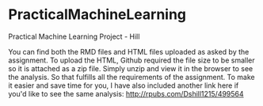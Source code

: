 # PracticalMachineLearning
Practical Machine Learning Project - Hill

You can find both the RMD files and HTML files uploaded as asked by the assignment.  To upload the HTML, Github required the file size to be smaller so it is attached as a zip file.  Simply unzip and view it in the browser to see the analysis.  So that fulfills all the requirements of the assignment.
To make it easier and save time for you, I have also included another link here if you'd like to see the same analysis: 
http://rpubs.com/Dshill1215/499564
